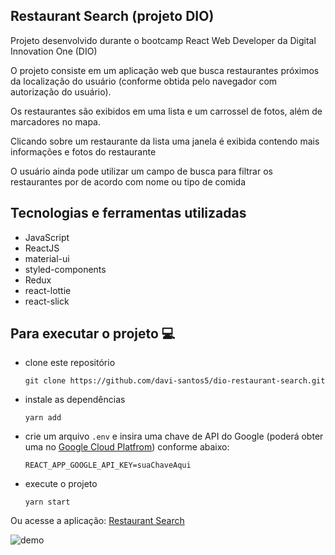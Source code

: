 ## Restaurant Search (projeto DIO)

Projeto desenvolvido durante o bootcamp React Web Developer da Digital Innovation One (DIO)

O projeto consiste em um aplicação web que busca restaurantes próximos da localização do usuário (conforme obtida pelo navegador com autorização do usuário). 

Os restaurantes são exibidos em uma lista e um carrossel de fotos, além de marcadores no mapa.

Clicando sobre um restaurante da lista uma janela é exibida contendo mais informações e fotos do restaurante

O usuário ainda pode utilizar um campo de busca para filtrar os restaurantes por de acordo com nome ou tipo de comida

## Tecnologias e ferramentas utilizadas

- JavaScript
- ReactJS
- material-ui
- styled-components
- Redux
- react-lottie
- react-slick



## Para executar o projeto :computer:

- clone este repositório 

  ```
  git clone https://github.com/davi-santos5/dio-restaurant-search.git
  ```

- instale as dependências

  ````
  yarn add
  ````

- crie um arquivo `.env` e insira uma chave de API do Google (poderá obter uma no [Google Cloud Platfrom](https://console.cloud.google.com/)) conforme abaixo:

  ```
  REACT_APP_GOOGLE_API_KEY=suaChaveAqui
  ```
  
- execute o projeto

  ```
  yarn start
  ```



Ou acesse a aplicação: [Restaurant Search](https://restaurant-search-dio.netlify.app/)

![demo](./src/assets/images/demo.gif)

